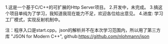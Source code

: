1.这是一个基于C/C++的可扩展的Http Server项目。
2.开发中，未完成。
3.搞这个项目单纯为了学习，我知道我现在能力不足，欢迎各位给出意见。
4.进度: 学习工厂模式，实现反射机制中。

注：程序入口是start.cpp。json的解析并不在本次学习范围内，所以用了第三方库 "JSON for Modern C++", github:https://github.com/nlohmann/json